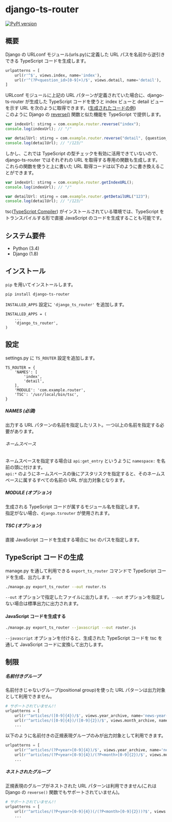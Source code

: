 django-ts-router
=====================

[![PyPI version](https://badge.fury.io/py/django-ts-router.svg)](http://badge.fury.io/py/django-ts-router)

## 概要

Django の URLconf モジュール(urls.py)に定義した URL パスを名前から逆引きできる TypeScript コードを生成します。

```py
urlpatterns = [
    url(r'^$', views.index, name='index'),
    url(r'^(?P<question_id>[0-9]+)/$', views.detail, name='detail'),
]
```

URLconf モジュールに上記の URL パターンが定義されていた場合に、django-ts-router が生成した TypeScript コードを使うと
index ビューと detail ビューを示す URL を次のように取得できます。([生成されたコードの例](https://github.com/strippers/django-ts-router/wiki/Example-of-Generated-Code))<br>
このように Django の [reverse()](https://docs.djangoproject.com/en/1.8/ref/urlresolvers/#reverse) 関数と似た機能を TypeScript で提供します。

```ts
var indexUrl: stirng = com.example.router.reverse("index");
console.log(indexUrl); // "/"

var detailUrl: stirng = com.example.router.reverse("detail", {question_id: "123"});
console.log(detailUrl); // "/123/"
```

しかし、これでは TypeScript の型チェックを有効に活用できていないので、django-ts-router ではそれぞれの URL を取得する専用の関数も生成します。<br>
これらの関数を使うと上に書いた URL 取得コードは以下のように書き換えることができます。

```ts
var indexUrl: stirng = com.example.router.getIndexURL();
console.log(indexUrl); // "/"

var detailUrl: stirng = com.example.router.getDetailURL("123");
console.log(detailUrl); // "/123/"
```

tsc([TypeScript Compiler](http://www.typescriptlang.org/)) がインストールされている環境では、TypeScript をトランスパイルする形で直接 JavaScript のコードを生成することも可能です。


## システム要件

* Python (3.4)
* Django (1.8)

## インストール

`pip` を用いてインストールします。

    pip install django-ts-router

`INSTALLED_APPS` 設定に `'django_ts_router'` を追加します。

    INSTALLED_APPS = (
        ...
        'django_ts_router',
    )

## 設定

settings.py に `TS_ROUTER` 設定を追加します。

    TS_ROUTER = {
        'NAMES': [
            'index',
            'detail',
        ],
        'MODULE': 'com.example.router',
        'TSC': '/usr/local/bin/tsc',
    }

##### NAMES (必須)

出力する URL パターンの名前を指定したリスト。一つ以上の名前を指定する必要があります。

###### ネームスペース
ネームスペースを指定する場合は `api:get_entry` というように `namespace:` を名前の頭に付けます。<br>
`api:*` のようにネームスペースの後にアスタリスクを指定すると、そのネームスペースに属するすべての名前の URL が出力対象となります。

##### MODULE (オプション)

生成される TypeScript コードが属するモジュール名を指定します。<br>
指定がない場合、`django.tsrouter` が使用されます。

##### TSC (オプション)

直接 JavaScript コードを生成する場合に tsc のパスを指定します。


## TypeScript コードの生成

manage.py を通して利用できる `export_ts_router` コマンドで TypeScript コードを生成、出力します。

```sh
./manage.py export_ts_router --out router.ts
```

`--out` オプションで指定したファイルに出力します。`--out` オプションを指定しない場合は標準出力に出力されます。

#### JavaScript コードを生成する

```sh
./manage.py export_ts_router --javascript --out router.js
```

`--javascript` オプションを付けると、生成された TypeScript コードを tsc を通して JavaScript コードに変換して出力します。


## 制限

##### 名前付きグループ


名前付きじゃないグループ(positional group)を使った URL パターンは出力対象として利用できません。

```py
# サポートされていません!!
urlpatterns = [
    url(r'^articles/([0-9]{4})/$', views.year_archive, name='news-year-archive'),
    url(r'^articles/([0-9]{4})/([0-9]{2})/$', views.month_archive, name='news-month-archive'),
    ...
```

以下のように名前付きの正規表現グループのみが出力対象として利用できます。

```py
urlpatterns = [
    url(r'^articles/(?P<year>[0-9]{4})/$', views.year_archive, name='news-year-archive'),
    url(r'^articles/(?P<year>[0-9]{4})/(?P<month>[0-9]{2})/$', views.month_archive, name='news-month-archive'),
    ...
```

##### ネストされたグループ

正規表現のグループがネストされた URL パターンは利用できません(これは Django の `reverse()` 関数でもサポートされていません)。

```py
# サポートされていません!!
urlpatterns = [
    url(r'^articles/(?P<year>[0-9]{4})(/(?P<month>[0-9]{2}))?$', views.archive, name='archive')
    ...
```
